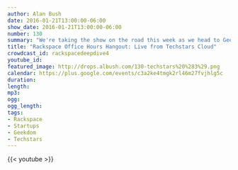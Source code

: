 ```yaml
---
author: Alan Bush
date: 2016-01-21T13:00:00-06:00
show_date: 2016-01-21T13:00:00-06:00
number: 130
summary: "We're taking the show on the road this week as we head to Geekdom in San Antonio to spend some time with the companies from TechStars Cloud.﻿"
title: "Rackspace Office Hours Hangout: Live from Techstars Cloud"
crowdcast_id: rackspacedeepdive4
youtube_id:
featured_image: http://drops.albush.com/130-techstars%20%283%29.png
calendar: https://plus.google.com/events/c3a2ke4tmgk2rl46m27fvjhlg5c
duration:
length:
mp3:
ogg:
ogg_length:
tags:
- Rackspace
- Startups
- Geekdom
- Techstars
---
```

<!--more-->

{{< youtube >}}
